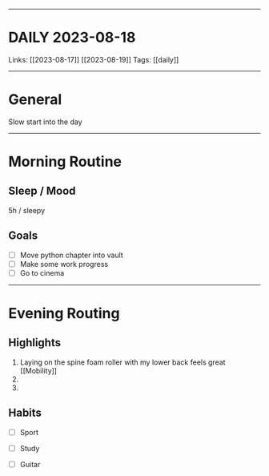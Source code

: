 ___
# DAILY 2023-08-18
Links: [[2023-08-17]] [[2023-08-19]]
Tags: [[daily]]
<!--- Created on: 2023-08-18, 01:53 --->
___
# General
Slow start into the day
___
# Morning Routine
## Sleep / Mood
5h / sleepy
## Goals
   - [ ] Move python chapter into vault
   - [ ] Make some work progress
   - [ ] Go to cinema
___
# Evening Routing
## Highlights
1. Laying on the spine foam roller with my lower back feels great [[Mobility]]
2. 
3. 
## Habits 
- [ ] Sport
- [ ] Study
- [ ] Guitar
  